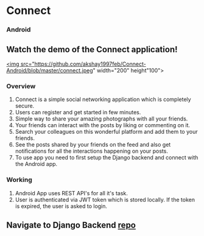 # Connect
### Android
## Watch the demo of the Connect application!

<a href="https://youtu.be/ljr4xq2ozOs" target="_blank"><img src="https://github.com/akshay1997feb/Connect-Android/blob/master/connect.jpeg" width="200" height"100"></a>

### Overview
   1) Connect is a simple social networking application which is completely secure.
   2) Users can register and get started in few minutes. 
   3) Simple way to share your amazing photographs with all your friends. 
   4) Your friends can interact with the posts by liking or commenting on it.
   5) Search your colleagues on this wonderful platform and add them to your friends.
   6) See the posts shared by your friends on the feed and also get notifications for all the interactions happening on your posts.
   8) To use app you need to first setup the Django backend and connect with the Android app.
  
### Working
   1) Android App uses REST API's for all it's task.
   2) User is authenticated via JWT token which is stored locally. If the token is expired, the user is asked to login.
    
## Navigate to Django Backend <a href="https://github.com/akshay1997feb/Connect-Django">repo</a>
